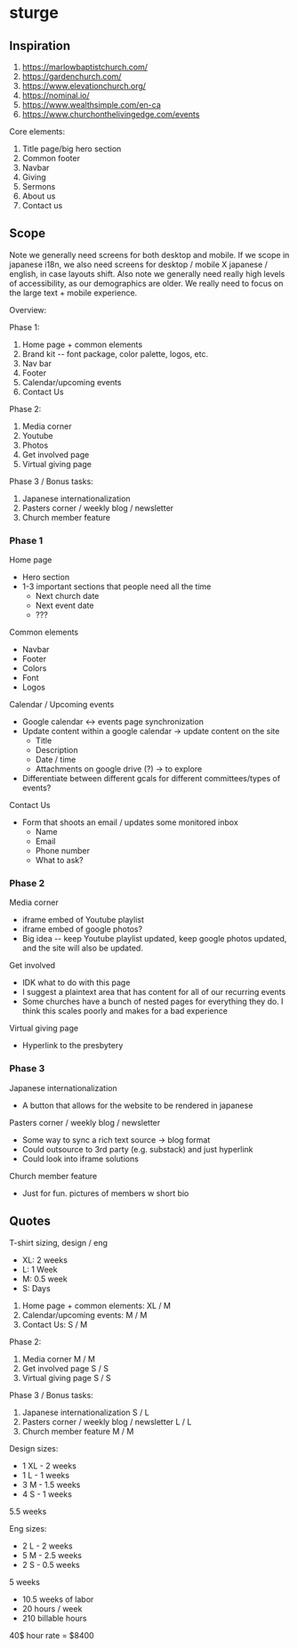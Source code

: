 # sturge

## Inspiration

1. https://marlowbaptistchurch.com/
2. https://gardenchurch.com/
3. https://www.elevationchurch.org/
4. https://nominal.io/
5. https://www.wealthsimple.com/en-ca
6. https://www.churchonthelivingedge.com/events

Core elements:

1. Title page/big hero section
2. Common footer
3. Navbar
4. Giving
5. Sermons
6. About us
7. Contact us

## Scope

Note we generally need screens for both desktop and mobile. If we scope in japanese i18n, we also need screens for desktop / mobile X japanese / english, in case layouts shift. Also note we generally need really high levels of accessibility, as our demographics are older. We really need to focus on the large text + mobile experience.

Overview:

Phase 1:
1. Home page + common elements
  1. Brand kit -- font package, color palette, logos, etc.
  2. Nav bar
  3. Footer
4. Calendar/upcoming events
5. Contact Us

Phase 2:
1. Media corner
  2. Youtube
  3. Photos
4. Get involved page
6. Virtual giving page

Phase 3 / Bonus tasks:
1. Japanese internationalization
2. Pasters corner / weekly blog / newsletter
3. Church member feature

### Phase 1

Home page

* Hero section
* 1-3 important sections that people need all the time
  * Next church date
  * Next event date
  * ???

Common elements

* Navbar
* Footer
* Colors
* Font
* Logos

Calendar / Upcoming events

* Google calendar <-> events page synchronization
* Update content within a google calendar -> update content on the site
  * Title
  * Description
  * Date / time
  * Attachments on google drive (?) -> to explore
* Differentiate between different gcals for different committees/types of events?

Contact Us

* Form that shoots an email / updates some monitored inbox
  * Name
  * Email
  * Phone number
  * What to ask?

### Phase 2

Media corner

* iframe embed of Youtube playlist
* iframe embed of google photos?
* Big idea -- keep Youtube playlist updated, keep google photos updated, and the site will also be updated.

Get involved

* IDK what to do with this page
* I suggest a plaintext area that has content for all of our recurring events
* Some churches have a bunch of nested pages for everything they do. I think this scales poorly and makes for a bad experience

Virtual giving page

* Hyperlink to the presbytery

### Phase 3

Japanese internationalization

* A button that allows for the website to be rendered in japanese

Pasters corner / weekly blog / newsletter

* Some way to sync a rich text source -> blog format
* Could outsource to 3rd party (e.g. substack) and just hyperlink
* Could look into iframe solutions

Church member feature

* Just for fun. pictures of members w short bio

## Quotes

T-shirt sizing, design / eng
* XL: 2 weeks
* L: 1 Week
* M: 0.5 week
* S: Days


1. Home page + common elements: XL / M
4. Calendar/upcoming events: M / M
5. Contact Us: S / M

Phase 2:
1. Media corner M / M
4. Get involved page S / S
6. Virtual giving page S / S

Phase 3 / Bonus tasks:
1. Japanese internationalization S / L
2. Pasters corner / weekly blog / newsletter L / L
3. Church member feature M / M

Design sizes:
* 1 XL - 2 weeks
* 1 L - 1 weeks
* 3 M - 1.5 weeks
* 4 S - 1 weeks

5.5 weeks

Eng sizes:
* 2 L - 2 weeks
* 5 M - 2.5 weeks
* 2 S - 0.5 weeks

5 weeks

* 10.5 weeks of labor
* 20 hours / week
* 210 billable hours

40$ hour rate = $8400
